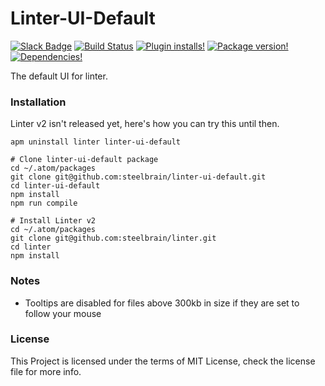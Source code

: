 Linter-UI-Default
================

[![Slack Badge](https://img.shields.io/badge/chat-atom.io%20slack-blue.svg?style=flat-square)](http://atom-slack.herokuapp.com/)
[![Build Status](https://img.shields.io/circleci/project/steelbrain/linter-ui-default.svg?style=flat-square)](https://circleci.com/gh/steelbrain/linter-ui-default)
[![Plugin installs!](https://img.shields.io/apm/dm/linter-ui-default.svg?style=flat-square)](https://atom.io/packages/linter-ui-default)
[![Package version!](https://img.shields.io/apm/v/linter-ui-default.svg?style=flat-square)](https://atom.io/packages/linter-ui-defeault)
[![Dependencies!](https://img.shields.io/david/steelbrain/linter-ui-default.svg?style=flat-square)](https://david-dm.org/steelbrain/linter-ui-default)

The default UI for linter.

### Installation

Linter v2 isn't released yet, here's how you can try this until then.

```
apm uninstall linter linter-ui-default

# Clone linter-ui-default package
cd ~/.atom/packages
git clone git@github.com:steelbrain/linter-ui-default.git
cd linter-ui-default
npm install
npm run compile

# Install Linter v2
cd ~/.atom/packages
git clone git@github.com:steelbrain/linter.git
cd linter
npm install
```

### Notes

- Tooltips are disabled for files above 300kb in size if they are set to follow your mouse

### License

This Project is licensed under the terms of MIT License, check the license
file for more info.
